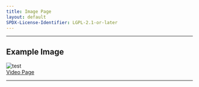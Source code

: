 ```yaml
---
title: Image Page
layout: default
SPDX-License-Identifier: LGPL-2.1-or-later
---
```


---

## Example Image

<div class="container">
  <img src="https://media.discordapp.net/attachments/1074079942792462478/1082014257161457774/20230306_025643.jpg" alt="test" />
</div>
<a href="../video/" class="button" role="button">
  Video Page
</a>

---
